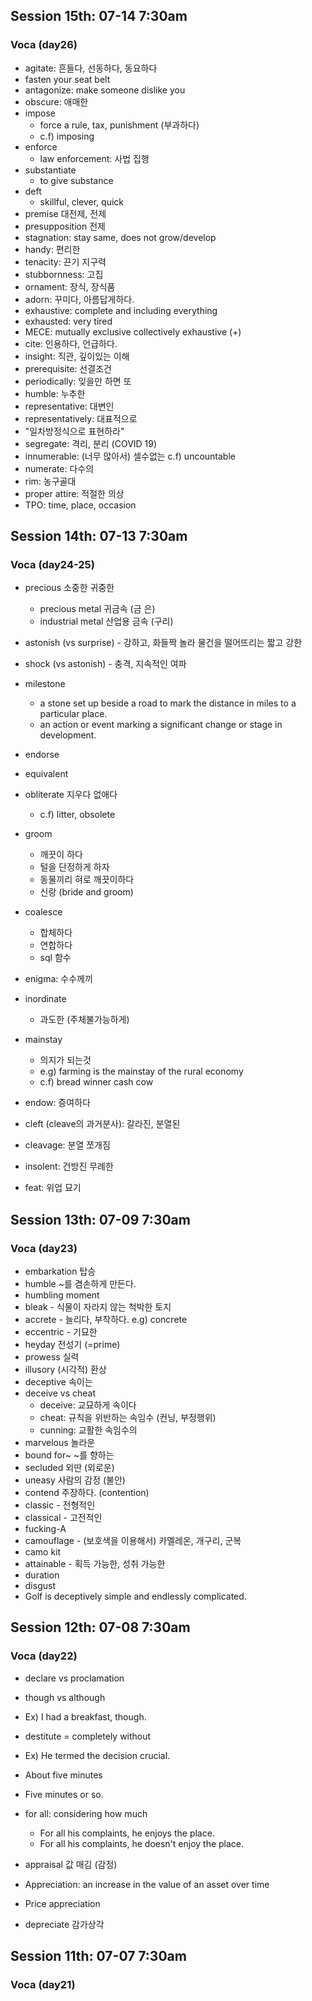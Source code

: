 ## Session 15th: 07-14 7:30am

### Voca (day26)

+ agitate: 흔들다, 선동하다, 동요하다
+ fasten your seat belt
+ antagonize: make someone dislike you
+ obscure: 애매한
+ impose
    + force a rule, tax, punishment (부과하다)
    + c.f) imposing
+ enforce
    + law enforcement: 사법 집행
+ substantiate
    + to give substance
+ deft
    + skillful, clever, quick
+ premise 대전제, 전제
+ presupposition 전제
+ stagnation: stay same, does not grow/develop
+ handy: 편리한
+ tenacity: 끈기 지구력
+ stubbornness: 고집
+ ornament: 장식, 장식품
+ adorn: 꾸미다, 아름답게하다.
+ exhaustive: complete and including everything
+ exhausted: very tired
+ MECE: mutually exclusive collectively exhaustive (+)
+ cite: 인용하다, 언급하다.
+ insight: 직관, 깊이있는 이해
+ prerequisite: 선결조건
+ periodically: 잊을만 하면 또
+ humble: 누추한
+ representative: 대변인
+ representatively: 대표적으로
+ "일차방정식으로 표현하라"
+ segregate: 격리, 분리 (COVID 19)
+ innumerable: (너무 많아서) 셀수없는 c.f) uncountable
+ numerate: 다수의
+ rim: 농구골대
+ proper attire: 적절한 의상
+ TPO: time, place, occasion


    
## Session 14th: 07-13 7:30am

### Voca (day24-25)

+ precious 소중한 귀중한
    + precious metal 귀금속 (금 은)
    + industrial metal 산업용 금속 (구리)
+ astonish (vs surprise) - 강하고, 화들짝 놀라 물건을 떨어뜨리는 짧고 강한
+ shock (vs astonish) - 충격, 지속적인 여파

+ milestone
    + a stone set up beside a road to mark the distance in miles to a particular place.
    + an action or event marking a significant change or stage in development.

+ endorse
+ equivalent 
+ obliterate 지우다 없애다
    + c.f) litter, obsolete

+ groom
    + 깨끗이 하다
    + 털을 단정하게 하자
    + 동물끼리 혀로 깨끗이하다
    + 신랑 (bride and groom)

+ coalesce
    + 합체하다
    + 연합하다
    + sql 함수

+ enigma: 수수께끼

+ inordinate
    + 과도한 (주체불가능하게)

+ mainstay
    + 의지가 되는것
    + e.g) farming is the mainstay of the rural economy
    + c.f) bread winner cash cow

+ endow: 증여하다
+ cleft (cleave의 과거분사): 갈라진, 분열된
+ cleavage: 분열 쪼개짐
+ insolent: 건방진 무례한
+ feat: 위업 묘기

## Session 13th: 07-09 7:30am

### Voca (day23)

+ embarkation 탑승 
+ humble ~를 겸손하게 만든다.
+ humbling moment
+ bleak - 식물이 자라지 않는 척박한 토지 
+ accrete - 늘리다, 부착하다. e.g) concrete
+ eccentric - 기묘한
+ heyday 전성기 (=prime)
+ prowess 실력 
+ illusory (시각적) 환상
+ deceptive 속이는
+ deceive vs cheat
  + deceive: 교묘하게 속이다
  + cheat: 규칙을 위반하는 속임수 (컨닝, 부정행위)
  + cunning: 교활한 속임수의
+ marvelous 놀라운
+ bound for~ ~를 향하는
+ secluded 외딴 (외로운)
+ uneasy 사람의 감정 (불안)
+ contend 주장하다. (contention)
+ classic - 전형적인
+ classical - 고전적인
+ fucking-A 
+ camouflage - (보호색을 이용해서) 카멜레온, 개구리, 군복 
+ camo kit
+ attainable - 획득 가능한, 성취 가능한
+ duration
+ disgust
+ Golf is deceptively simple and endlessly complicated.

## Session 12th: 07-08 7:30am

### Voca (day22)

+ declare vs proclamation

+ though vs although
+ Ex) I had a breakfast, though.

+ destitute = completely without

+ Ex) He termed the decision crucial.

+ About five minutes
+ Five minutes or so.

+ for all: considering how much
  + For all his complaints, he enjoys the place.
  + For all his complaints, he doesn't enjoy the place.

+ appraisal 값 매김 (감정)
+ Appreciation: an increase in the value of an asset over time
+ Price appreciation
+ depreciate 감가상각


## Session 11th: 07-07 7:30am

### Voca (day21)
